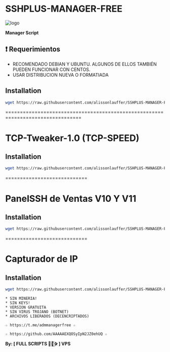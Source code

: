 ﻿# SSHPLUS-MANAGER-FREE

![logo](https://raw.githubusercontent.com/alissonlauffer/SSHPLUS-MANAGER-FREE/master/SSHPLUS_MANAGER.jpg)

**Manager Script**

## :heavy_exclamation_mark: Requerimientos

- RECOMENDADO DEBIAN Y UBUNTU. ALGUNOS DE ELLOS TAMBIÉN PUEDEN FUNCIONAR CON CENTOS.
- USAR DISTRIBUCION NUEVA O FORMATIADA

## Installation

```bash
wget https://raw.githubusercontent.com/alissonlauffer/SSHPLUS-MANAGER-FREE/master/sshplus.sh && bash sshplus.sh
```

================================================================================

# TCP-Tweaker-1.0 (TCP-SPEED)

## Installation

```bash
wget https://raw.githubusercontent.com/alissonlauffer/SSHPLUS-MANAGER-FREE/master/Install/tcptweaker.sh && bash tcptweaker.sh
```

============================
# PanelSSH de Ventas V10 Y V11

## Installation

```bash
wget https://raw.githubusercontent.com/alissonlauffer/SSHPLUS-MANAGER-FREE/master/Install/Panel_Web/install_panelweb.sh && bash install_panelweb.sh
```

============================
# Capturador de IP

## Installation

```bash
wget https://raw.githubusercontent.com/alissonlauffer/SSHPLUS-MANAGER-FREE/master/Install/IP && bash IP
```

```
* SIN MINERIA! 
* SIN KEYS! 
* VERSION GRATUITA 
* SIN VIRUS TROJANO (BOTNET) 
* ARCHIVOS LIBERADOS (DECENCRIPTADOS)
```

```
☆ https://t.me/admmanagerfree ☆

☆ https://github.com/AAAAAEXQOSyIpN2JZ0ehUQ ☆
```

**By: [ FULL SCRIPTS ⃘⃤꙰✰ ] VPS**

